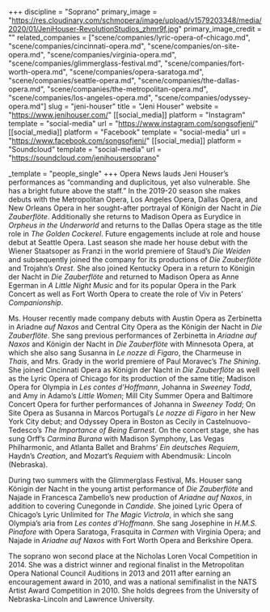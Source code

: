 +++
discipline = "Soprano"
primary_image = "https://res.cloudinary.com/schmopera/image/upload/v1579203348/media/2020/01/JeniHouser-RevolutionStudios_zhmr9f.jpg"
primary_image_credit = ""
related_companies = ["scene/companies/lyric-opera-of-chicago.md", "scene/companies/cincinnati-opera.md", "scene/companies/on-site-opera.md", "scene/companies/virginia-opera.md", "scene/companies/glimmerglass-festival.md", "scene/companies/fort-worth-opera.md", "scene/companies/opera-saratoga.md", "scene/companies/seattle-opera.md", "scene/companies/the-dallas-opera.md", "scene/companies/the-metropolitan-opera.md", "scene/companies/los-angeles-opera.md", "scene/companies/odyssey-opera.md"]
slug = "jeni-houser"
title = "Jeni Houser"
website = "https://www.jenihouser.com/"
[[social_media]]
platform = "Instagram"
template = "social-media"
url = "https://www.instagram.com/songsofjeni/"
[[social_media]]
platform = "Facebook"
template = "social-media"
url = "https://www.facebook.com/songsofjeni/"
[[social_media]]
platform = "Soundcloud"
template = "social-media"
url = "https://soundcloud.com/jenihousersoprano"

_template = "people_single"
+++
Opera News lauds Jeni Houser’s performances as “commanding and duplicitous, yet also vulnerable. She has a bright future above the staff.” In the 2019-20 season she makes debuts with the Metropolitan Opera, Los Angeles Opera, Dallas Opera, and New Orleans Opera in her sought-after portrayal of Königin der Nacht in _Die Zauberflöte_. Additionally she returns to Madison Opera as Eurydice in _Orpheus in the Underworld_ and returns to the Dallas Opera stage as the title role in _The Golden Cockerel_. Future engagements include at role and house debut at Seattle Opera. Last season she made her house debut with the Wiener Staatsoper as Franzi in the world premiere of Staud’s _Die Weiden_ and subsequently joined the company for its productions of _Die Zauberflöte_ and Trojahn’s _Orest_. She also joined Kentucky Opera in a return to Königin der Nacht in _Die Zauberflöte_ and returned to Madison Opera as Anne Egerman in _A Little Night Music_ and for its popular Opera in the Park Concert as well as Fort Worth Opera to create the role of Viv in Peters’ _Companionship_.

Ms. Houser recently made company debuts with Austin Opera as Zerbinetta in Ariadne _auf Naxos_ and Central City Opera as the Königin der Nacht in _Die Zauberflöte_. She sang previous performances of Zerbinetta in _Ariadne auf Naxos_ and Königin der Nacht in _Die Zauberflöte_ with Minnesota Opera, at which she also sang Susanna in _Le nozze di Figaro_, the Charmeuse in _Thais_, and Mrs. Grady in the world premiere of Paul Moravec’s _The Shining_. She joined Cincinnati Opera as Königin der Nacht in _Die Zauberflöte_ as well as the Lyric Opera of Chicago for its production of the same title; Madison Opera for Olympia in _Les contes d’Hoffmann_, Johanna in _Sweeney Todd_, and Amy in Adamo’s _Little Women_; Mill City Summer Opera and Baltimore Concert Opera for further performances of Johanna in _Sweeney Todd_; On Site Opera as Susanna in Marcos Portugal’s _Le nozze di Figaro_ in her New York City debut; and Odyssey Opera in Boston as Cecily in Castelnuovo-Tedesco’s _The Importance of Being Earnest_. On the concert stage, she has sung Orff’s _Carmina Burana_ with Madison Symphony, Las Vegas Philharmonic, and Atlanta Ballet and Brahms’ _Ein deutsches Requiem_, Haydn’s _Creation_, and Mozart’s _Requiem_ with Abendmusik: Lincoln (Nebraska).

During two summers with the Glimmerglass Festival, Ms. Houser sang Königin der Nacht in the young artist performance of _Die Zauberflöte_ and Najade in Francesca Zambello’s new production of _Ariadne auf Naxos_, in addition to covering Cunegonde in _Candide_. She joined Lyric Opera of Chicago’s Lyric Unlimited for _The Magic Victrola_, in which she sang Olympia’s aria from _Les contes d’Hoffmann_. She sang Josephine in _H.M.S. Pinafore_ with Opera Saratoga, Frasquita in _Carmen_ with Virginia Opera; and Najade in _Ariadne auf Naxos_ with Fort Worth Opera and Berkshire Opera.  

The soprano won second place at the Nicholas Loren Vocal Competition in 2014. She was a district winner and regional finalist in the Metropolitan Opera National Council Auditions in 2013 and 2011 after earning an encouragement award in 2010, and was a national semifinalist in the NATS Artist Award Competition in 2010. She holds degrees from the University of Nebraska-Lincoln and Lawrence University.
